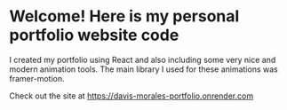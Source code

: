 # Welcome! Here is my personal portfolio website code

I created my portfolio using React and also including some very nice and modern animation tools.
The main library I used for these animations was framer-motion.

Check out the site at https://davis-morales-portfolio.onrender.com
